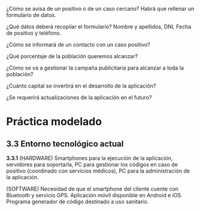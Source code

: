 
¿Cómo se avisa de un positivo o de un caso cercano?
Habrá que rellenar un formulario de datos.

¿Qué datos deberá recopilar el formulario?
Nombre y apellidos, DNI, Fecha de positivo y teléfono.

¿Cómo se informará de un contacto con un caso positivo?


¿Qué porcentaje de la población queremos alcanzar?


¿Cómo se va a gestionar la campaña publicitaria para alcanzar a toda la población?


¿Cuánto capital se invertirá en el desarrollo de la aplicación?


¿Se requerirá actualizaciones de la aplicación en el futuro?

# Práctica modelado 
## 3.3 Entorno tecnológico actual
**3.3.1**
(HARDWARE) Smartphones para la ejecución de la aplicación, servidores para soportarla, PC para gestionar los códigos en caso de positivo (coordinado con servicios médicos), PC para la administración de la aplicación. 

(SOFTWARE) Necesidad de que el smartphone del cliente cuente con Bluetooth y servicio GPS. Aplicación móvil disponible en Android e iOS. Programa generador de código destinado a uso sanitario.

